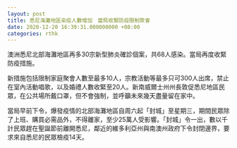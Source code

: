 ```yaml
---
layout: post
title: 悉尼海灘地區染疫人數增加　當局收緊防疫限制聚會
date: 2020-12-20 16:39:31.000000000 +08:00
categories: rthk
---
```


澳洲悉尼北部海灘地區再多30宗新型肺炎確診個案，共68人感染。當局再度收緊防疫措施。

新措施包括限制家庭聚會人數至最多10人，宗教活動等最多只可300人出席，禁止在室內活動唱歌，以及婚禮人數收緊至20人。新南威爾士州州長敦促悉尼地區民眾，在公共場所戴口罩，但不會強制，並呼籲未來幾天盡量留在家中。

當局早前下令，爆發疫情的北部海灘地區自周六起「封城」至星期三，期間民眾除了上班、購買必需品外，不得離家，至少25萬人受影響。「封城」令一出，數以千計民眾趕在聖誕節前離開悉尼，鄰近的維多利亞州與南澳州政府下令封閉邊界，要求來自悉尼的民眾檢疫14天。
